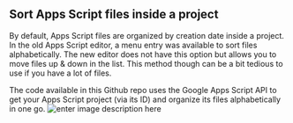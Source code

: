 ## Sort Apps Script files inside a project

By default, Apps Script files are organized by creation date inside a project.
In the old Apps Script editor, a menu entry was available to sort files alphabetically. The new editor does not have this option but allows you to move files up & down in the list. 
This method though can be a bit tedious to use if you have a lot of files.

The code available in this Github repo uses the Google Apps Script API to get your Apps Script project (via its ID) and organize its files alphabetically in one go.
![enter image description here](https://lh3.googleusercontent.com/d/14NLi3KwZD8J4y82BiJoWYc8CYSocgirW=s960)

